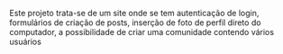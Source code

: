 Este projeto trata-se de um site onde se tem autenticação de login, formulários de criação de posts, inserção de foto de perfil direto do computador, a possibilidade de criar uma comunidade contendo vários usuários
